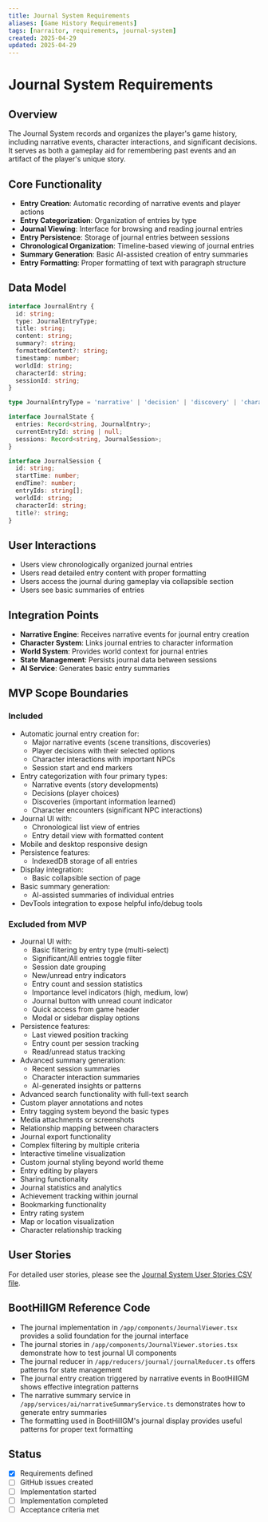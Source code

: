 ```yaml
---
title: Journal System Requirements
aliases: [Game History Requirements]
tags: [narraitor, requirements, journal-system]
created: 2025-04-29
updated: 2025-04-29
---
```


# Journal System Requirements

## Overview
The Journal System records and organizes the player's game history, including narrative events, character interactions, and significant decisions. It serves as both a gameplay aid for remembering past events and an artifact of the player's unique story.

## Core Functionality
- **Entry Creation**: Automatic recording of narrative events and player actions
- **Entry Categorization**: Organization of entries by type
- **Journal Viewing**: Interface for browsing and reading journal entries
- **Entry Persistence**: Storage of journal entries between sessions
- **Chronological Organization**: Timeline-based viewing of journal entries
- **Summary Generation**: Basic AI-assisted creation of entry summaries
- **Entry Formatting**: Proper formatting of text with paragraph structure

## Data Model

```typescript
interface JournalEntry {
  id: string;
  type: JournalEntryType;
  title: string;
  content: string;
  summary?: string;
  formattedContent?: string;
  timestamp: number;
  worldId: string;
  characterId: string;
  sessionId: string;
}

type JournalEntryType = 'narrative' | 'decision' | 'discovery' | 'character';

interface JournalState {
  entries: Record<string, JournalEntry>;
  currentEntryId: string | null;
  sessions: Record<string, JournalSession>;
}

interface JournalSession {
  id: string;
  startTime: number;
  endTime?: number;
  entryIds: string[];
  worldId: string;
  characterId: string;
  title?: string;
}
```

## User Interactions
- Users view chronologically organized journal entries
- Users read detailed entry content with proper formatting
- Users access the journal during gameplay via collapsible section
- Users see basic summaries of entries

## Integration Points
- **Narrative Engine**: Receives narrative events for journal entry creation
- **Character System**: Links journal entries to character information
- **World System**: Provides world context for journal entries
- **State Management**: Persists journal data between sessions
- **AI Service**: Generates basic entry summaries

## MVP Scope Boundaries

### Included
- Automatic journal entry creation for:
  - Major narrative events (scene transitions, discoveries)
  - Player decisions with their selected options
  - Character interactions with important NPCs
  - Session start and end markers
- Entry categorization with four primary types:
  - Narrative events (story developments)
  - Decisions (player choices)
  - Discoveries (important information learned)
  - Character encounters (significant NPC interactions)
- Journal UI with:
  - Chronological list view of entries
  - Entry detail view with formatted content
- Mobile and desktop responsive design
- Persistence features:
  - IndexedDB storage of all entries
- Display integration:
  - Basic collapsible section of page
- Basic summary generation:
  - AI-assisted summaries of individual entries
- DevTools integration to expose helpful info/debug tools

### Excluded from MVP
- Journal UI with:
  - Basic filtering by entry type (multi-select)
  - Significant/All entries toggle filter
  - Session date grouping
  - New/unread entry indicators
  - Entry count and session statistics
  - Importance level indicators (high, medium, low)
  - Journal button with unread count indicator
  - Quick access from game header
  - Modal or sidebar display options
- Persistence features:
  - Last viewed position tracking
  - Entry count per session tracking
  - Read/unread status tracking
- Advanced summary generation:
  - Recent session summaries
  - Character interaction summaries
  - AI-generated insights or patterns
- Advanced search functionality with full-text search
- Custom player annotations and notes
- Entry tagging system beyond the basic types
- Media attachments or screenshots
- Relationship mapping between characters
- Journal export functionality
- Complex filtering by multiple criteria
- Interactive timeline visualization
- Custom journal styling beyond world theme
- Entry editing by players
- Sharing functionality
- Journal statistics and analytics
- Achievement tracking within journal
- Bookmarking functionality
- Entry rating system
- Map or location visualization
- Character relationship tracking

## User Stories
For detailed user stories, please see the [Journal System User Stories CSV file](./journal-system-user-stories.csv).

## BootHillGM Reference Code
- The journal implementation in `/app/components/JournalViewer.tsx` provides a solid foundation for the journal interface
- The journal stories in `/app/components/JournalViewer.stories.tsx` demonstrate how to test journal UI components
- The journal reducer in `/app/reducers/journal/journalReducer.ts` offers patterns for state management
- The journal entry creation triggered by narrative events in BootHillGM shows effective integration patterns
- The narrative summary service in `/app/services/ai/narrativeSummaryService.ts` demonstrates how to generate entry summaries
- The formatting used in BootHillGM's journal display provides useful patterns for proper text formatting

## Status
- [x] Requirements defined
- [ ] GitHub issues created
- [ ] Implementation started
- [ ] Implementation completed
- [ ] Acceptance criteria met